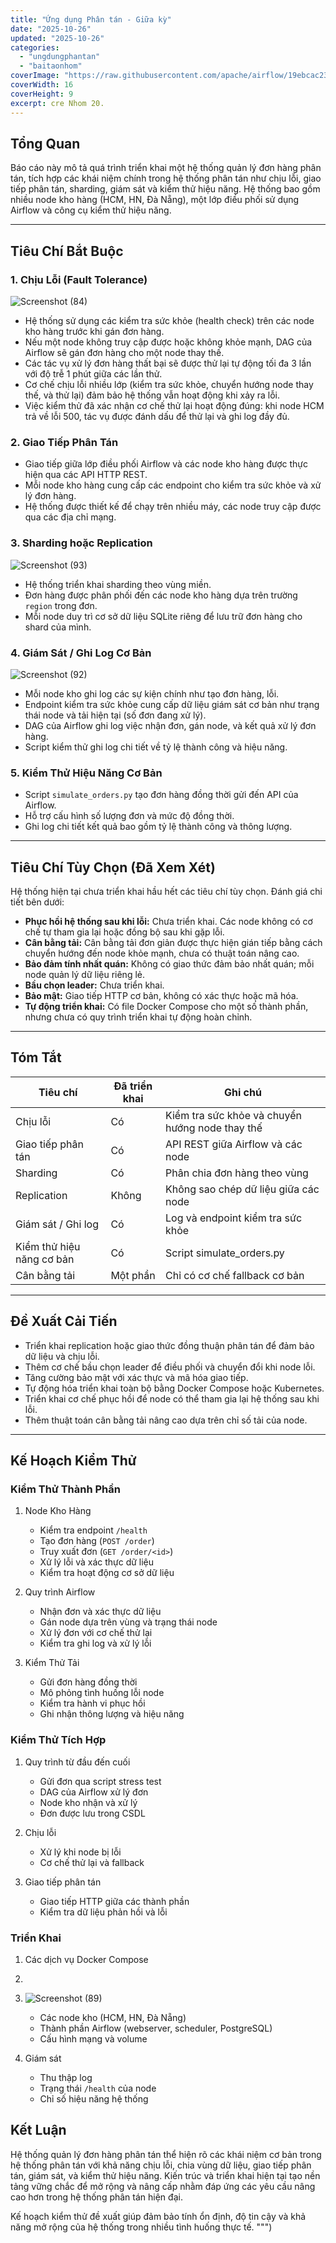 ```yaml
---
title: "Ứng dụng Phân tán - Giữa kỳ"
date: "2025-10-26"
updated: "2025-10-26"
categories:
  - "ungdungphantan"
  - "baitaonhom"
coverImage: "https://raw.githubusercontent.com/apache/airflow/19ebcac2395ef9a6b6ded3a2faa29dc960c1e635/docs/apache-airflow/img/logos/wordmark_1.png"
coverWidth: 16
coverHeight: 9
excerpt: cre Nhom 20.
---
```


## Tổng Quan
Báo cáo này mô tả quá trình triển khai một hệ thống quản lý đơn hàng phân tán, tích hợp các khái niệm chính trong hệ thống phân tán như chịu lỗi, giao tiếp phân tán, sharding, giám sát và kiểm thử hiệu năng. Hệ thống bao gồm nhiều node kho hàng (HCM, HN, Đà Nẵng), một lớp điều phối sử dụng Airflow và công cụ kiểm thử hiệu năng.

---

## Tiêu Chí Bắt Buộc

### 1. Chịu Lỗi (Fault Tolerance)
![Screenshot (84)](https://github.com/user-attachments/assets/fb66e040-e5b0-4e72-b86c-72401dfe9779)

- Hệ thống sử dụng các kiểm tra sức khỏe (health check) trên các node kho hàng trước khi gán đơn hàng.
- Nếu một node không truy cập được hoặc không khỏe mạnh, DAG của Airflow sẽ gán đơn hàng cho một node thay thế.
- Các tác vụ xử lý đơn hàng thất bại sẽ được thử lại tự động tối đa 3 lần với độ trễ 1 phút giữa các lần thử.
- Cơ chế chịu lỗi nhiều lớp (kiểm tra sức khỏe, chuyển hướng node thay thế, và thử lại) đảm bảo hệ thống vẫn hoạt động khi xảy ra lỗi.
- Việc kiểm thử đã xác nhận cơ chế thử lại hoạt động đúng: khi node HCM trả về lỗi 500, tác vụ được đánh dấu để thử lại và ghi log đầy đủ.

### 2. Giao Tiếp Phân Tán
- Giao tiếp giữa lớp điều phối Airflow và các node kho hàng được thực hiện qua các API HTTP REST.
- Mỗi node kho hàng cung cấp các endpoint cho kiểm tra sức khỏe và xử lý đơn hàng.
- Hệ thống được thiết kế để chạy trên nhiều máy, các node truy cập được qua các địa chỉ mạng.

### 3. Sharding hoặc Replication
![Screenshot (93)](https://github.com/user-attachments/assets/89bbe493-7ce9-44ed-9761-fadcf7cf3ab9)

- Hệ thống triển khai sharding theo vùng miền.
- Đơn hàng được phân phối đến các node kho hàng dựa trên trường `region` trong đơn.
- Mỗi node duy trì cơ sở dữ liệu SQLite riêng để lưu trữ đơn hàng cho shard của mình.


### 4. Giám Sát / Ghi Log Cơ Bản

![Screenshot (92)](https://github.com/user-attachments/assets/ab35d6f4-f299-4d0f-8fd1-589f894d70d9)

- Mỗi node kho ghi log các sự kiện chính như tạo đơn hàng, lỗi.
- Endpoint kiểm tra sức khỏe cung cấp dữ liệu giám sát cơ bản như trạng thái node và tải hiện tại (số đơn đang xử lý).
- DAG của Airflow ghi log việc nhận đơn, gán node, và kết quả xử lý đơn hàng.
- Script kiểm thử ghi log chi tiết về tỷ lệ thành công và hiệu năng.

### 5. Kiểm Thử Hiệu Năng Cơ Bản
- Script `simulate_orders.py` tạo đơn hàng đồng thời gửi đến API của Airflow.
- Hỗ trợ cấu hình số lượng đơn và mức độ đồng thời.
- Ghi log chi tiết kết quả bao gồm tỷ lệ thành công và thông lượng.

---

## Tiêu Chí Tùy Chọn (Đã Xem Xét)

Hệ thống hiện tại chưa triển khai hầu hết các tiêu chí tùy chọn. Đánh giá chi tiết bên dưới:

- **Phục hồi hệ thống sau khi lỗi:** Chưa triển khai. Các node không có cơ chế tự tham gia lại hoặc đồng bộ sau khi gặp lỗi.
- **Cân bằng tải:** Cân bằng tải đơn giản được thực hiện gián tiếp bằng cách chuyển hướng đến node khỏe mạnh, chưa có thuật toán nâng cao.
- **Bảo đảm tính nhất quán:** Không có giao thức đảm bảo nhất quán; mỗi node quản lý dữ liệu riêng lẻ.
- **Bầu chọn leader:** Chưa triển khai.
- **Bảo mật:** Giao tiếp HTTP cơ bản, không có xác thực hoặc mã hóa.
- **Tự động triển khai:** Có file Docker Compose cho một số thành phần, nhưng chưa có quy trình triển khai tự động hoàn chỉnh.


---

## Tóm Tắt

| Tiêu chí                    | Đã triển khai | Ghi chú                                          |
|-----------------------------|----------------|--------------------------------------------------|
| Chịu lỗi                    | Có             | Kiểm tra sức khỏe và chuyển hướng node thay thế |
| Giao tiếp phân tán         | Có             | API REST giữa Airflow và các node               |
| Sharding                   | Có             | Phân chia đơn hàng theo vùng                    |
| Replication                | Không          | Không sao chép dữ liệu giữa các node            |
| Giám sát / Ghi log         | Có             | Log và endpoint kiểm tra sức khỏe               |
| Kiểm thử hiệu năng cơ bản  | Có             | Script simulate_orders.py                       |
| Cân bằng tải                | Một phần       | Chỉ có cơ chế fallback cơ bản                   |


---

## Đề Xuất Cải Tiến

- Triển khai replication hoặc giao thức đồng thuận phân tán để đảm bảo dữ liệu và chịu lỗi.
- Thêm cơ chế bầu chọn leader để điều phối và chuyển đổi khi node lỗi.
- Tăng cường bảo mật với xác thực và mã hóa giao tiếp.
- Tự động hóa triển khai toàn bộ bằng Docker Compose hoặc Kubernetes.
- Triển khai cơ chế phục hồi để node có thể tham gia lại hệ thống sau khi lỗi.
- Thêm thuật toán cân bằng tải nâng cao dựa trên chỉ số tải của node.

---

## Kế Hoạch Kiểm Thử

### Kiểm Thử Thành Phần
1. Node Kho Hàng
   - Kiểm tra endpoint `/health`
   - Tạo đơn hàng (`POST /order`)
   - Truy xuất đơn (`GET /order/<id>`)
   - Xử lý lỗi và xác thực dữ liệu
   - Kiểm tra hoạt động cơ sở dữ liệu

2. Quy trình Airflow
   - Nhận đơn và xác thực dữ liệu
   - Gán node dựa trên vùng và trạng thái node
   - Xử lý đơn với cơ chế thử lại
   - Kiểm tra ghi log và xử lý lỗi

3. Kiểm Thử Tải
   - Gửi đơn hàng đồng thời
   - Mô phỏng tình huống lỗi node
   - Kiểm tra hành vi phục hồi
   - Ghi nhận thông lượng và hiệu năng

### Kiểm Thử Tích Hợp
1. Quy trình từ đầu đến cuối
   - Gửi đơn qua script stress test
   - DAG của Airflow xử lý đơn
   - Node kho nhận và xử lý
   - Đơn được lưu trong CSDL

2. Chịu lỗi
   - Xử lý khi node bị lỗi
   - Cơ chế thử lại và fallback

3. Giao tiếp phân tán
   - Giao tiếp HTTP giữa các thành phần
   - Kiểm tra dữ liệu phản hồi và lỗi

### Triển Khai
1. Các dịch vụ Docker Compose
2. 
3. ![Screenshot (89)](https://github.com/user-attachments/assets/c9e74365-5699-4ee2-829c-f09cb731eedb)

   - Các node kho (HCM, HN, Đà Nẵng)
   - Thành phần Airflow (webserver, scheduler, PostgreSQL)
   - Cấu hình mạng và volume

4. Giám sát
   - Thu thập log
   - Trạng thái `/health` của node
   - Chỉ số hiệu năng hệ thống

## Kết Luận

Hệ thống quản lý đơn hàng phân tán thể hiện rõ các khái niệm cơ bản trong hệ thống phân tán với khả năng chịu lỗi, chia vùng dữ liệu, giao tiếp phân tán, giám sát, và kiểm thử hiệu năng. Kiến trúc và triển khai hiện tại tạo nền tảng vững chắc để mở rộng và nâng cấp nhằm đáp ứng các yêu cầu nâng cao hơn trong hệ thống phân tán hiện đại.

Kế hoạch kiểm thử đề xuất giúp đảm bảo tính ổn định, độ tin cậy và khả năng mở rộng của hệ thống trong nhiều tình huống thực tế.
""")
